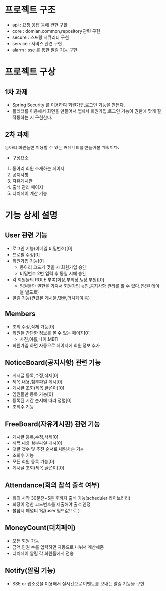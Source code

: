 # 프로젝트 구조
- api : 요청,응답 등에 관한 구햔
- core : domian,common,repository 관련 구현
- secure : 스프링 시큐리티 구현
- service : 서비스 관련 구현
- alarm : sse 를 통한 알림 기능 구현

# 프로젝트 구상
## 1차 과제
- Spring Security 를 이용하여 회원가입,로그인 기능을 만든다.
- 플러터를 이용해서 화면을 만들어서 앱에서 회원가입,로그인 기능이 권한에 맞게 잘 작동하는 지 구현한다.

##  2차 과제
동아리 회원들만 이용할 수 있는 커뮤니티를 만들어볼 계획이다.
- 구성요소
1. 동아리 회원 소개하는 페이지
2. 공지사항
3. 자유게시판
4. 출석 관리 페이지
5. 더치페이 계산 기능


# 기능 상세 설명
## User 관련 기능
- 로그인 기능(이메일,비밀번호)[0]
- 프로필 수정[0]
- 회원가입 기능[0]
    - 동아리 코드가 맞을 시 회원가입 승인
    - 비밀번호 2번 입력 후 동일 시에 승인
- 각 회원들의 ROLE 부여(회장,부회장,팀장,부원)[0]
    -  임원들만 권한을 가져서 회원가입 승인,공지사항 관리를 할 수 있다.(임원 테이블 별도로)
- 알림 기능(관련된 게시물,댓글,더치페이 등)

## Members
- 조회,수정,삭제 가능[0]
- 회원들 간단한 정보를 볼 수 있는 페이지[0]
    - 사진,이름,나이,MBTI
- 회원가입 하면 자동으로 페이지에 회원 정보 추가

## NoticeBoard(공지사항) 관련 기능
- 게시글 등록,수정,삭제[0]
- 제목,내용,첨부파일 게시[0]
- 게시글 조회(제목,글쓴이)[0]
- 임원들만 등록 가능[0]
- 등록된 시간 순서에 따라 정렬[0]
- 조회수 기능

## FreeBoard(자유게시판) 관련 기능
- 게시글 등록,수정,삭제[0]
- 제목,내용 첨부파일 게시[0]
- 댓글 갯수 및 추천 순서로 내림차순 기능
- 조회수 기능
- 모든 회원 등록 가능[0]
- 게시글 조회(제목,글쓴이)[0]


## Attendance(회의 참석 출석 여부)
- 회의 시작 30분전~5분 후까지 출석 가능(scheduler 라이브러리)
- 회장이 정한 코드번호를 제출해야 출석 인정
- 불참시 페널티 1점(user 필드값으로   )

## MoneyCount(더치페이)
- 모든 회원 가능
- 금액,인원 수를 입력하면 자동으로 나눠서 계산해줌
- 더치페이 알림 각 회원들에게 전송

## Notify(알림 기능)
- SSE or 웹소켓을 이용해서 실시간으로 이벤트를 보내는 알림 기능을 구현